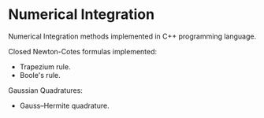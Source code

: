 # Numerical Integration

Numerical Integration methods implemented in C++ programming language.


Closed Newton-Cotes formulas implemented:
- Trapezium rule.
- Boole's rule.

Gaussian Quadratures:
- Gauss–Hermite quadrature.
